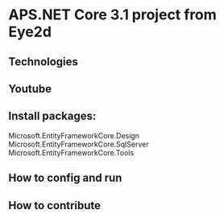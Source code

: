 # APS.NET Core 3.1 project from Eye2d
## Technologies
## Youtube
## Install packages:
Microsoft.EntityFrameworkCore.Design
Microsoft.EntityFrameworkCore.SqlServer
Microsoft.EntityFrameworkCore.Tools
## How to config and run
## How to contribute